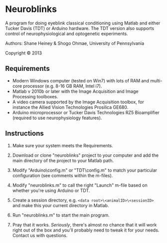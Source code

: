 Neuroblinks 
===========

A program for doing eyeblink classical conditioning using Matlab and either Tucker Davis (TDT) or Arduino hardware. The TDT version also supports control of neurophysiological and optogenetic experiments. 

Authors: Shane Heiney & Shogo Ohmae, University of Pennsylvania

Copyright &copy; 2013


Requirements
------------

* Modern Windows computer (tested on Win7) with lots of RAM and multi-core processor (e.g. 8-16 GB RAM, Intel i7).
* Matlab v 2010b or later with the Image Acquisition and Image Processing toolboxes.
* A video camera supported by the Image Acquisition toolbox, for instance the Allied Vision Technologies Prosilica GE680.
* Arduino microprocessor or Tucker Davis Technologies RZ5 Bioamplifier (required to use neurophysiology features).


Instructions
------------

1. Make sure your system meets the Requirements.

2. Download or clone "neuroblinks" project to your computer and add the main directory of the project to your Matlab path.

3. Modify "Arduino\config.m" or "TDT\config.m" to match your particular configuration (see comments within the m-files).

4. Modify "neuroblinks.m" to call the right "Launch" m-file based on whether you're using Arduino or TDT.

5. Create a session directory, e.g. `<data root>\<animalID>\<sessionID>` and make this your current directory in Matlab.

6. Run "neuroblinks.m" to start the main program.

7. Pray that it works. *Seriously*, there's almost no chance that it will work right out of the box and you'll probably need to tweak it for your needs. Contact us with questions. 


